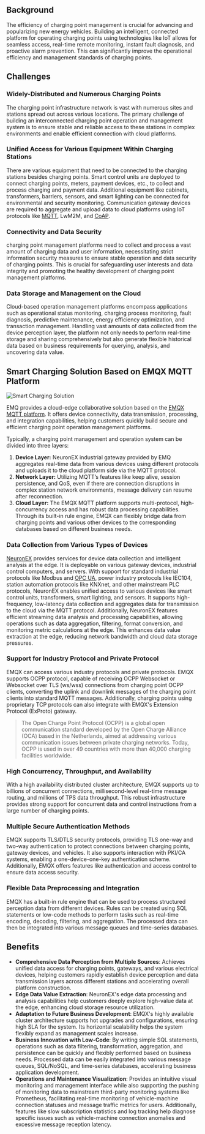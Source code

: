 ## Background

The efficiency of charging point management is crucial for advancing and popularizing new energy vehicles. Building an intelligent, connected platform for operating charging points using technologies like IoT allows for seamless access, real-time remote monitoring, instant fault diagnosis, and proactive alarm prevention. This can significantly improve the operational efficiency and management standards of charging points.

## Challenges

### Widely-Distributed and Numerous Charging Points

The charging point infrastructure network is vast with numerous sites and stations spread out across various locations. The primary challenge of building an interconnected charging point operation and management system is to ensure stable and reliable access to these stations in complex environments and enable efficient connection with cloud platforms.

### Unified Access for Various Equipment Within Charging Stations

There are various equipment that need to be connected to the charging stations besides charging points. Smart control units are deployed to connect charging points, meters, payment devices, etc., to collect and process charging and payment data. Additional equipment like cabinets, transformers, barriers, sensors, and smart lighting can be connected for environmental and security monitoring. Communication gateway devices are required to aggregate and upload data to cloud platforms using IoT protocols like [MQTT](https://www.emqx.com/en/blog/the-easiest-guide-to-getting-started-with-mqtt), LwM2M, and [CoAP](https://www.emqx.com/en/blog/coap-protocol).

### Connectivity and Data Security

charging point management platforms need to collect and process a vast amount of charging data and user information, necessitating strict information security measures to ensure stable operation and data security of charging points. This is crucial for safeguarding user interests and data integrity and promoting the healthy development of charging point management platforms.

### Data Storage and Management on the Cloud

Cloud-based operation management platforms encompass applications such as operational status monitoring, charging process monitoring, fault diagnosis, predictive maintenance, energy efficiency optimization, and transaction management. Handling vast amounts of data collected from the device perception layer, the platform not only needs to perform real-time storage and sharing comprehensively but also generate flexible historical data based on business requirements for querying, analysis, and uncovering data value.

## Smart Charging Solution Based on EMQX MQTT Platform

![Smart Charging Solution](https://assets.emqx.com/images/56e230b0bbd7f4b0cf1e3e41b5ed643c.png)

EMQ provides a cloud-edge collaborative solution based on the [EMQX MQTT platform](https://www.emqx.com/en/products/emqx). It offers device connectivity, data transmission, processing, and integration capabilities, helping customers quickly build secure and efficient charging point operation management platforms.

Typically, a charging point management and operation system can be divided into three layers: 

1. **Device Layer:** NeuronEX industrial gateway provided by EMQ aggregates real-time data from various devices using different protocols and uploads it to the cloud platform side via the MQTT protocol.
2. **Network Layer:** Utilizing MQTT’s features like keep alive, session persistence, and QoS, even if there are connection disruptions in complex station network environments, message delivery can resume after reconnection.
3. **Cloud Layer:** The EMQX MQTT platform supports multi-protocol, high-concurrency access and has robust data processing capabilities. Through its built-in rule engine, EMQX can flexibly bridge data from charging points and various other devices to the corresponding databases based on different business needs.

### Data Collection from Various Types of Devices 

[NeuronEX](https://www.emqx.com/en/products/neuronex) provides services for device data collection and intelligent analysis at the edge. It is deployable on various gateway devices, industrial control computers, and servers. With support for standard industrial protocols like Modbus and [OPC UA](https://www.emqx.com/en/blog/opc-ua-protocol), power industry protocols like IEC104, station automation protocols like KNXnet, and other mainstream PLC protocols, NeuronEX enables unified access to various devices like smart control units, transformers, smart lighting, and sensors. It supports high-frequency, low-latency data collection and aggregates data for transmission to the cloud via the MQTT protocol. Additionally, NeuronEX features efficient streaming data analysis and processing capabilities, allowing operations such as data aggregation, filtering, format conversion, and monitoring metric calculations at the edge. This enhances data value extraction at the edge, reducing network bandwidth and cloud data storage pressures.

### Support for Industry Protocol and Private Protocol

EMQX can access various industry protocols and private protocols. EMQX supports OCPP protocol, capable of receiving OCPP Websocket or Websocket over TLS (ws/wss) connections from charging point OCPP clients, converting the uplink and downlink messages of the charging point clients into standard MQTT messages. Additionally, charging points using proprietary TCP protocols can also integrate with EMQX's Extension Protocol (ExProto) gateway.

> The Open Charge Point Protocol (OCPP) is a global open communication standard developed by the Open Charge Alliance (OCA) based in the Netherlands, aimed at addressing various communication issues between private charging networks. Today, OCPP is used in over 49 countries with more than 40,000 charging facilities worldwide.

### High Concurrency, Throughput, and Availability

With a high availability distributed cluster architecture, EMQX supports up to billions of concurrent connections, millisecond-level real-time message routing, and millions of TPS data throughput. This robust infrastructure provides strong support for concurrent data and control instructions from a large number of charging points.

### Multiple Secure Authentication Methods

EMQX supports TLS/DTLS security protocols, providing TLS one-way and two-way authentication to protect connections between charging points, gateway devices, and vehicles. It also supports interaction with PKI/CA systems, enabling a one-device-one-key authentication scheme. Additionally, EMQX offers features like authentication and access control to ensure data access security.

### Flexible Data Preprocessing and Integration

EMQX has a built-in rule engine that can be used to process structured perception data from different devices. Rules can be created using SQL statements or low-code methods to perform tasks such as real-time encoding, decoding, filtering, and aggregation. The processed data can then be integrated into various message queues and time-series databases.

## **Benefits**

- **Comprehensive Data Perception from Multiple Sources**: Achieves unified data access for charging points, gateways, and various electrical devices, helping customers rapidly establish device perception and data transmission layers across different stations and accelerating overall platform construction.
- **Edge Data Value Extraction**: NeuronEX's edge data processing and analysis capabilities help customers deeply explore high-value data at the edge, enhancing cloud storage resource utilization.
- **Adaptation to Future Business Development**: EMQX's highly available cluster architecture supports hot upgrades and configurations, ensuring high SLA for the system. Its horizontal scalability helps the system flexibly expand as management scales increase.
- **Business Innovation with Low-Code**: By writing simple SQL statements, operations such as data filtering, transformation, aggregation, and persistence can be quickly and flexibly performed based on business needs. Processed data can be easily integrated into various message queues, SQL/NoSQL, and time-series databases, accelerating business application development.
- **Operations and Maintenance Visualization**: Provides an intuitive visual monitoring and management interface while also supporting the pushing of monitoring data to mainstream third-party monitoring systems like Prometheus, facilitating real-time monitoring of vehicle-machine connection statuses and message traffic metrics for users. Additionally, features like slow subscription statistics and log tracking help diagnose specific issues such as vehicle-machine connection anomalies and excessive message reception latency.
